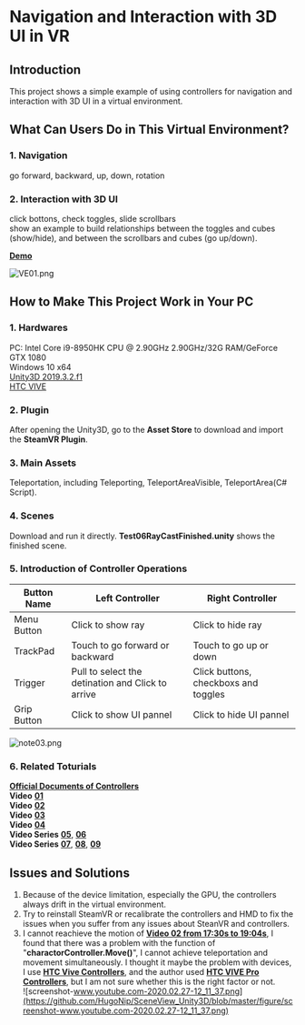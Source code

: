 # Navigation and Interaction with 3D UI in VR

## Introduction
This project shows a simple example of using controllers for navigation and interaction with 3D UI in a virtual environment.

## What Can Users Do in This Virtual Environment?
### 1. Navigation
go forward, backward, up, down, rotation
### 2. Interaction with 3D UI
click bottons, check toggles, slide scrollbars  
show an example to build relationships between the toggles and cubes (show/hide), and between the scrollbars and cubes (go up/down). 

[**Demo**](https://youtu.be/F4rgRLcNyo0)

![VE01.png](https://github.com/HugoNip/SceneView_Unity3D/blob/master/figure/VE01.png)

## How to Make This Project Work in Your PC
### 1. Hardwares
PC: Intel Core i9-8950HK CPU @ 2.90GHz 2.90GHz/32G RAM/GeForce GTX 1080  
Windows 10 x64  
[Unity3D 2019.3.2.f1](https://unity3d.com/get-unity/download/archive?_ga=2.40182242.1304774695.1582602743-918063752.1582602743)  
[HTC VIVE](https://www.vive.com/us/product/vive/)  

### 2. Plugin
After opening the Unity3D, go to the **Asset Store** to download and import the **SteamVR Plugin**.

### 3. Main Assets
Teleportation, including Teleporting, TeleportAreaVisible, TeleportArea(C# Script).

### 4. Scenes 
Download and run it directly. **Test06RayCastFinished.unity** shows the finished scene.

### 5. Introduction of Controller Operations

|**Button Name** |       **Left Controller**                        |        **Right Controller**        |  
|----------------|--------------------------------------------------|------------------------------------|  
|Menu Button     |Click to show ray                                 |Click to hide ray                   |  
|TrackPad        |Touch to go forward or backward                   |Touch to go up or down              |  
|Trigger         |Pull to select the detination and Click to arrive |Click buttons, checkboxs and toggles|  
|Grip Button     |Click to show UI pannel                           |Click to hide UI pannel             |  

![note03.png](https://github.com/HugoNip/SceneView_Unity3D/blob/master/figure/note03.png)

### 6. Related Toturials
[**Official Documents of Controllers**](https://www.vive.com/eu/support/vive/category_howto/about-the-controllers.html)  
**Video** [**01**](https://youtu.be/iJ0oNYIUFJo)  
**Video** [**02**](https://youtu.be/5C6zr4Q5AlA)  
**Video** [**03**](https://youtu.be/bn8eMxBcI70)  
**Video** [**04**](https://youtu.be/N_R5V6KNFhA)  
**Video Series** [**05**](https://youtu.be/TUSvupeYZv4), [**06**](https://youtu.be/ZI6DwJtjlBA)  
**Video Series** [**07**](https://youtu.be/3mRI1hu9Y3w), [**08**](https://youtu.be/h_BMXDWv10I), 
[**09**](https://youtu.be/vNqHRD4sqPc)

## Issues and Solutions
1. Because of the device limitation, especially the GPU, the controllers always drift in the virtual environment.
2. Try to reinstall SteamVR or recalibrate the controllers and HMD to fix the issues when you suffer from any issues about SteanVR and controllers.
3. I cannot reachieve the motion of [**Video 02 from 17:30s to 19:04s**](https://youtu.be/5C6zr4Q5AlA), I found that there was a problem with the function of "**charactorController.Move()**", I cannot achieve teleportation and movement simultaneously. I thought it maybe the problem with devices, I use [**HTC Vive Controllers**](https://www.vive.com/us/accessory/controller/), and the author used [**HTC VIVE Pro Controllers**](https://www.vive.com/us/accessory/cosmos-controller-left/), but I am not sure whether this is the right factor or not.  
![screenshot-www.youtube.com-2020.02.27-12_11_37.png](https://github.com/HugoNip/SceneView_Unity3D/blob/master/figure/screenshot-www.youtube.com-2020.02.27-12_11_37.png)
